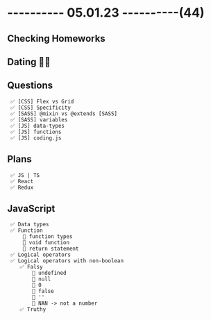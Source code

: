 # ---------- 05.01.23 ----------(44)

## Checking Homeworks

## Dating 👍🏻

## Questions

     ✅ [CSS] Flex vs Grid
     ✅ [CSS] Specificity
     ✅ [SASS] @mixin vs @extends [SASS]
     ✅ [SASS] variables
     ✅ [JS] data-types
     ✅ [JS] functions
     ✅ [JS] coding.js

## Plans

     ✅ JS | TS
     ✅ React
     ✅ Redux

## JavaScript

     ✅ Data types
     ✅ Function
         🔷 function types
         🔷 void function
         🔷 return statement
     ✅ Logical operators
     ✅ Logical operators with non-boolean
        ✅ Falsy
            🎁 undefined
            🎁 null
            🎁 0
            🎁 false
            🎁 ''
            🎁 NAN -> not a number
        ✅ Truthy
